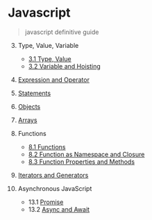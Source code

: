# Javascript
> javascript definitive guide

3. Type, Value, Variable
    - [3.1 Type, Value](JavaScript%20Study/chapter-03-types%2Cvalues%2Cvariables.md)
    - [3.2 Variable and Hoisting](JavaScript%20Study/3.2.%20변수와%20호이스팅.md)
4. [Expression and Operator](JavaScript%20Study/4.%20표현식과%20연산자.md)
5. [Statements](JavaScript%20Study/chapter-05-statements.md)
6. [Objects](JavaScript%20Study/chapter-06-Objects.md)
7. [Arrays](JavaScript%20Study/chapter-07-arrays.md)
8. Functions
    - [8.1 Functions](JavaScript%20Study/chapter-08-Functions.md)
    - [8.2 Function as Namespace and Closure](JavaScript%20Study/chapter-08-Functions(2).md)
    - [8.3 Function Properties and Methods](JavaScript%20Study/chapter-08-Functions(3).md)
  


12. [Iterators and Generators](JavaScript%20Study/chapter12-iterators-and-generators.md)
13. Asynchronous JavaScript
    - 13.1 [Promise](JavaScript%20Study/chapter-13-AsynchronousJavascript.md)
    - 13.2 [Async and Await](JavaScript%20Study/chapter-13-Asynchronous-Javascript-(2).md)


